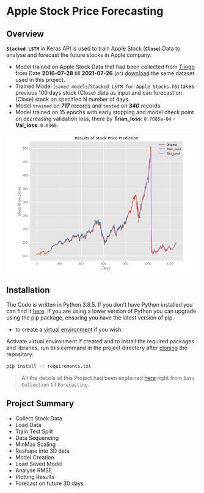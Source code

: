 
# Apple Stock Price Forecasting

## Overview
**`Stacked LSTM`** in Keras API is used to train Apple Stock (**`Close`**) Data to analyse and forecast the future stocks in Apple company.
* Model trained on Apple Stock Data that had been collected from [Tiingo](https://www.tiingo.com/) from Date **2016-07-28** till **2021-07-26** (or) [download](https://raw.githubusercontent.com/AI-kartheek/Apple-Stock-Price-Forecasting/main/datasets/Apple%20Stock%20Price.csv) the same dataset used in this project.
* Trained Model (`saved models`/`Stacked LSTM for Apple Stocks.h5`) takes previous 100 days stock (Close) data as input and can forecast on (Close) stock on specified N number of days.
* Model `trained` on ***717*** records and `tested` on ***340*** records.
* Model trained on 15 epochs with early stopping and model check point on decreasing validation loss, there by **Trian_loss**: `8.7085e-04` - **Val_loss**: `0.0366`.

![](https://raw.githubusercontent.com/AI-kartheek/Apple-Stock-Price-Forecasting/main/Images/Model%20performance.jpg)

## Installation
The Code is written in Python 3.8.5. If you don't have Python installed you can find it [here](https://www.python.org/downloads/). If you are using a lower version of Python you can upgrade using the pip package, ensuring you have the latest version of pip.

* to create a [virtual environment](https://www.javatpoint.com/how-to-create-a-virtual-environment-in-python) if you wish.

Activate virtual environment if created and to install the required packages and libraries, run this command in the project directory after [cloning](https://www.howtogeek.com/451360/how-to-clone-a-github-repository/) the repository:
```bash
pip install -r requirements.txt
```
> All the details of this Project had been explained [here](https://github.com/AI-kartheek/Apple-Stock-Price-Forecasting/blob/main/stacked%20LSTM%20for%20Apple%20stock%20market%20prediction%20and%20forecasting.ipynb) right from ``Data Collection`` till ``Forecasting``.

## Project Summary
* Collect Stock Data
* Load Data
* Train Test Split
* Data Sequencing
* MinMax Scaling
* Reshape into 3D data
* Model Creation
* Load Saved Model
* Analyse RMSE
* Plotting Results
* Forecast on future 30 days
